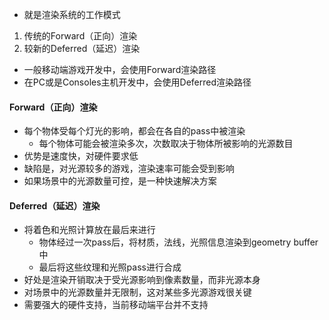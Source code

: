 - 就是渲染系统的工作模式
1. 传统的Forward（正向）渲染
2. 较新的Deferred（延迟）渲染
- 一般移动端游戏开发中，会使用Forward渲染路径
- 在PC或是Consoles主机开发中，会使用Deferred渲染路径

#### Forward（正向）渲染
- 每个物体受每个灯光的影响，都会在各自的pass中被渲染
	- 每个物体可能会被渲染多次，次数取决于物体所被影响的光源数目
- 优势是速度快，对硬件要求低
- 缺陷是，对光源较多的游戏，渲染速率可能会受到影响
- 如果场景中的光源数量可控，是一种快速解决方案

#### Deferred（延迟）渲染
- 将着色和光照计算放在最后来进行
	- 物体经过一次pass后，将材质，法线，光照信息渲染到geometry buffer中
	- 最后将这些纹理和光照pass进行合成
- 好处是渲染开销取决于受光源影响到像素数量，而非光源本身
- 对场景中的光源数量并无限制，这对某些多光源游戏很关键
- 需要强大的硬件支持，当前移动端平台并不支持
